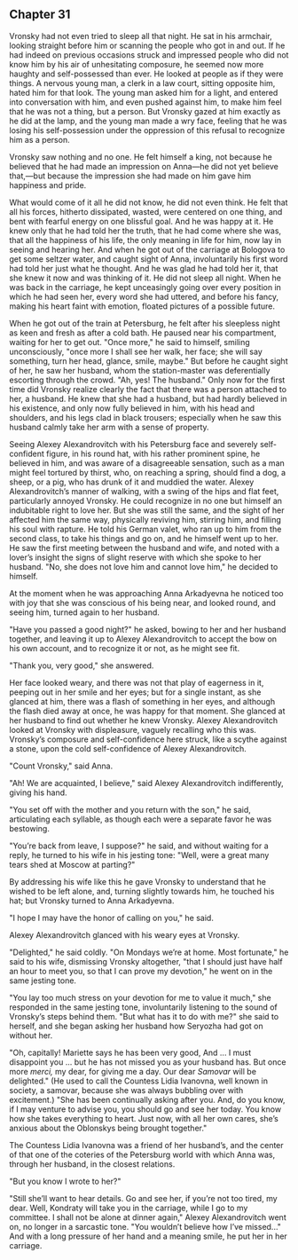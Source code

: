 ## Chapter 31


Vronsky had not even tried to sleep all that night. He sat in his
armchair, looking straight before him or scanning the people who got in
and out. If he had indeed on previous occasions struck and impressed
people who did not know him by his air of unhesitating composure, he
seemed now more haughty and self-possessed than ever. He looked at
people as if they were things. A nervous young man, a clerk in a law
court, sitting opposite him, hated him for that look. The young man
asked him for a light, and entered into conversation with him, and even
pushed against him, to make him feel that he was not a thing, but a
person. But Vronsky gazed at him exactly as he did at the lamp, and the
young man made a wry face, feeling that he was losing his
self-possession under the oppression of this refusal to recognize him as
a person.

Vronsky saw nothing and no one. He felt himself a king, not because he
believed that he had made an impression on Anna—he did not yet believe
that,—but because the impression she had made on him gave him happiness
and pride.

What would come of it all he did not know, he did not even think. He
felt that all his forces, hitherto dissipated, wasted, were centered on
one thing, and bent with fearful energy on one blissful goal. And he was
happy at it. He knew only that he had told her the truth, that he had
come where she was, that all the happiness of his life, the only meaning
in life for him, now lay in seeing and hearing her. And when he got out
of the carriage at Bologova to get some seltzer water, and caught sight
of Anna, involuntarily his first word had told her just what he thought.
And he was glad he had told her it, that she knew it now and was
thinking of it. He did not sleep all night. When he was back in the
carriage, he kept unceasingly going over every position in which he had
seen her, every word she had uttered, and before his fancy, making his
heart faint with emotion, floated pictures of a possible future.

When he got out of the train at Petersburg, he felt after his sleepless
night as keen and fresh as after a cold bath. He paused near his
compartment, waiting for her to get out. "Once more," he said to
himself, smiling unconsciously, "once more I shall see her walk, her
face; she will say something, turn her head, glance, smile, maybe." But
before he caught sight of her, he saw her husband, whom the
station-master was deferentially escorting through the crowd. "Ah, yes!
The husband." Only now for the first time did Vronsky realize clearly
the fact that there was a person attached to her, a husband. He knew
that she had a husband, but had hardly believed in his existence, and
only now fully believed in him, with his head and shoulders, and his
legs clad in black trousers; especially when he saw this husband calmly
take her arm with a sense of property.

Seeing Alexey Alexandrovitch with his Petersburg face and severely
self-confident figure, in his round hat, with his rather prominent
spine, he believed in him, and was aware of a disagreeable sensation,
such as a man might feel tortured by thirst, who, on reaching a spring,
should find a dog, a sheep, or a pig, who has drunk of it and muddied
the water. Alexey Alexandrovitch’s manner of walking, with a swing of
the hips and flat feet, particularly annoyed Vronsky. He could recognize
in no one but himself an indubitable right to love her. But she was
still the same, and the sight of her affected him the same way,
physically reviving him, stirring him, and filling his soul with
rapture. He told his German valet, who ran up to him from the second
class, to take his things and go on, and he himself went up to her. He
saw the first meeting between the husband and wife, and noted with a
lover’s insight the signs of slight reserve with which she spoke to her
husband. "No, she does not love him and cannot love him," he decided to
himself.

At the moment when he was approaching Anna Arkadyevna he noticed too
with joy that she was conscious of his being near, and looked round, and
seeing him, turned again to her husband.

"Have you passed a good night?" he asked, bowing to her and her husband
together, and leaving it up to Alexey Alexandrovitch to accept the bow
on his own account, and to recognize it or not, as he might see fit.

"Thank you, very good," she answered.

Her face looked weary, and there was not that play of eagerness in it,
peeping out in her smile and her eyes; but for a single instant, as she
glanced at him, there was a flash of something in her eyes, and although
the flash died away at once, he was happy for that moment. She glanced
at her husband to find out whether he knew Vronsky. Alexey
Alexandrovitch looked at Vronsky with displeasure, vaguely recalling who
this was. Vronsky’s composure and self-confidence here struck, like a
scythe against a stone, upon the cold self-confidence of Alexey
Alexandrovitch.

"Count Vronsky," said Anna.

"Ah! We are acquainted, I believe," said Alexey Alexandrovitch
indifferently, giving his hand.

"You set off with the mother and you return with the son," he said,
articulating each syllable, as though each were a separate favor he was
bestowing.

"You’re back from leave, I suppose?" he said, and without waiting for a
reply, he turned to his wife in his jesting tone: "Well, were a great
many tears shed at Moscow at parting?"

By addressing his wife like this he gave Vronsky to understand that he
wished to be left alone, and, turning slightly towards him, he touched
his hat; but Vronsky turned to Anna Arkadyevna.

"I hope I may have the honor of calling on you," he said.

Alexey Alexandrovitch glanced with his weary eyes at Vronsky.

"Delighted," he said coldly. "On Mondays we’re at home. Most fortunate,"
he said to his wife, dismissing Vronsky altogether, "that I should just
have half an hour to meet you, so that I can prove my devotion," he went
on in the same jesting tone.

"You lay too much stress on your devotion for me to value it much," she
responded in the same jesting tone, involuntarily listening to the sound
of Vronsky’s steps behind them. "But what has it to do with me?" she
said to herself, and she began asking her husband how Seryozha had got
on without her.

"Oh, capitally! Mariette says he has been very good, And ... I must
disappoint you ... but he has not missed you as your husband has. But
once more _merci,_ my dear, for giving me a day. Our dear _Samovar_ will
be delighted." (He used to call the Countess Lidia Ivanovna, well known
in society, a samovar, because she was always bubbling over with
excitement.) "She has been continually asking after you. And, do you
know, if I may venture to advise you, you should go and see her today.
You know how she takes everything to heart. Just now, with all her own
cares, she’s anxious about the Oblonskys being brought together."

The Countess Lidia Ivanovna was a friend of her husband’s, and the
center of that one of the coteries of the Petersburg world with which
Anna was, through her husband, in the closest relations.

"But you know I wrote to her?"

"Still she’ll want to hear details. Go and see her, if you’re not too
tired, my dear. Well, Kondraty will take you in the carriage, while I go
to my committee. I shall not be alone at dinner again," Alexey
Alexandrovitch went on, no longer in a sarcastic tone. "You wouldn’t
believe how I’ve missed..." And with a long pressure of her hand and a
meaning smile, he put her in her carriage.



